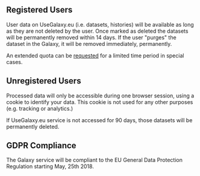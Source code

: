 ## Registered Users

User data on UseGalaxy.eu (i.e. datasets, histories) will be available as long
as they are not deleted by the user. Once marked as deleted the datasets will
be permanently removed within 14 days. If the user "purges" the dataset in the
Galaxy, it will be removed immediately, permanently.

An extended quota can be <a href="https://docs.google.com/forms/d/e/1FAIpQLSf9w2MOS6KOlu9XdhRSDqWnCDkzoVBqHJ3zH_My4p8D8ZgkIQ" target="_blank">requested</a> for a limited time period in special cases.

## Unregistered Users

Processed data will only be accessible during one browser session, using a
cookie to identify your data. This cookie is not used for any other purposes
(e.g. tracking or analytics.)

If UseGalaxy.eu service is not accessed for 90 days, those datasets will be
permanently deleted.

## GDPR Compliance

The Galaxy service will be compliant to the EU General Data Protection
Regulation starting May, 25th 2018.
